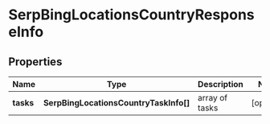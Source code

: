 # SerpBingLocationsCountryResponseInfo

## Properties

| Name | Type | Description | Notes |
|------------ | ------------- | ------------- | -------------|
**tasks** | **SerpBingLocationsCountryTaskInfo[]** | array of tasks |[optional]|